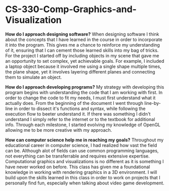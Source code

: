 # CS-330-Comp-Graphics-and-Visualization

**How do I approach designing software?**
When designing software I think about the concepts that I have learned in the course in order to incorporate it into the program. This gives me a chance to reinforce my understanding of it, ensuring that I can cement those learned skills into my bag of tricks. For the project I started off by including objects in my scene that gave me an opportunity to set complex, yet achievable goals. For example, I included a laptop object because it involved me using a single shape multiple times, the plane shape, yet it involves layering different planes and connecting them to simulate an object.

**How do I approach developing programs?**
My strategy with developing this program begins with understanding the code that I am working with first. In order to change the code to fit my needs, I must first understand what it actually does. From the beginning of the document I went through line-by-line in order to dissect it's functions and syntax, while following the execution flow to beeter understand it. If there was something I didn't understand I simply refer to the internet or to the textbook for additional info. Through each milestone, I started evolving my knowledge of OpenGL allowing me to be more creative with my approach. 

**How can computer science help me in reaching my goals?**
Throughout my educational career in computer science, I had realized how vast the field can be. Although alot of fields can use common programming languages, not everything can be transferrable and requires extensive expertise. Computational graphics and visualizations is no different as it is something I have never worked on before. This class has given me a foundational knowledge in working with rendering graphics in a 3D environment. I will build upon the skills learned in this class in order to work on projects that I personally find fun, especially when talking about video game development.
